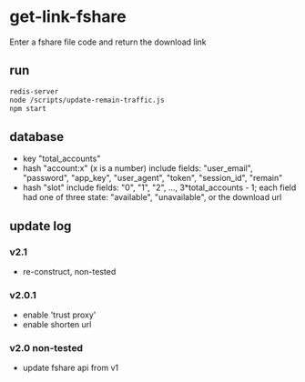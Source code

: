 # get-link-fshare
Enter a fshare file code and return the download link
## run
```bash
redis-server
node /scripts/update-remain-traffic.js
npm start
```
## database
- key "total_accounts"
- hash "account:x" (x is a number) include fields: "user_email", "password", "app_key", "user_agent", "token", "session_id", "remain"
- hash "slot" include fields: "0", "1", "2", ..., 3*total_accounts - 1; each field had one of three state: "available", "unavailable", or the download url
## update log
### v2.1
- re-construct, non-tested
### v2.0.1 
- enable 'trust proxy' 
- enable shorten url
### v2.0 non-tested
- update fshare api from v1

